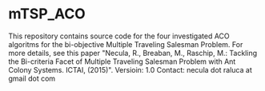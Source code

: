 # mTSP_ACO
This repository contains source code for the four investigated ACO algoritms for the bi-objective Multiple Traveling Salesman Problem. For more details, see this paper "Necula, R., Breaban, M., Raschip, M.: Tackling the Bi-criteria Facet of Multiple Traveling Salesman Problem with Ant Colony Systems. ICTAI, (2015)".
Versioin: 1.0
Contact: necula dot raluca at gmail dot com
